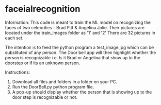 # faceialrecognition

Information:
This code is meant to train the ML model on recognizing the faces of two celebrities - Brad Pitt & Angelina Jolie.
Their pictures are located under the train_images folder as '1' and '2'
There are 32 pictures in each set.

The intention is to feed the python program a test_image.jpg which can be substituted of any person. 
The Door bell app will then highlight whether the person is recognizable i.e. Is it Brad or Angelina that show up to the doorstep or if its an unknown person.

Instructions:
1. Download all files and folders in a folder on your PC.
2. Run the DoorBell.py python program file.
3. A pop-up should display whether the person that is showing up to the door step is recognizable or not.